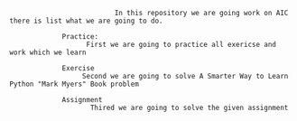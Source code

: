                               In this repository we are going work on AIC there is list what we are going to do.
                  
                 Practice:
                       First we are going to practice all exericse and work which we learn
                       
                 Exercise 
                      Second we are going to solve A Smarter Way to Learn Python "Mark Myers" Book problem 
                   
                 Assignment 
                        Thired we are going to solve the given assignment
